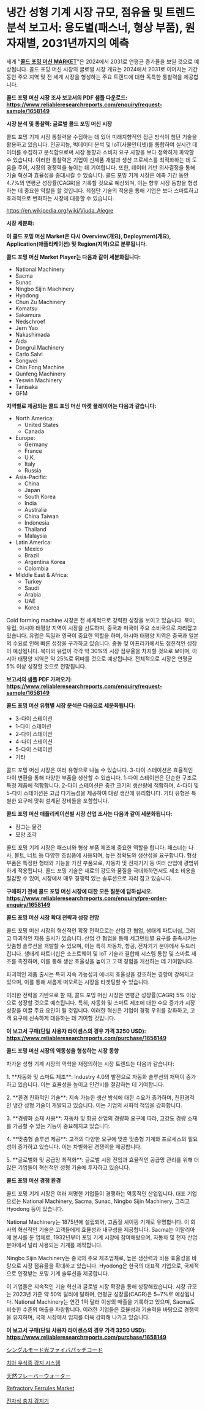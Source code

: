 <p><h1>냉간 성형 기계 시장 규모, 점유율 및 트렌드 분석 보고서: 용도별(패스너, 형상 부품), 원자재별, 2031년까지의 예측</h1></p><p>세계 "<strong><a href="https://www.reliableresearchreports.com/cold-forming-machine-market-r1658149">콜드 포밍 머신 MARKET</a></strong>"은 2024에서 2031로 연평균 증가율을 보일 것으로 예상됩니다. 콜드 포밍 머신 시장의 글로벌 시장 개요는 2024에서 2031로 이어지는 기간 동안 주요 지역 및 전 세계 시장을 형성하는 주요 트렌드에 대한 독특한 통찰력을 제공합니다.</p>
<p><strong>콜드 포밍 머신 시장 조사 보고서의 PDF 샘플 다운로드: <a href="https://www.reliableresearchreports.com/enquiry/request-sample/1658149">https://www.reliableresearchreports.com/enquiry/request-sample/1658149</a></strong></p>
<p><strong>시장 분석 및 통찰력: 글로벌 콜드 포밍 머신 시장</strong></p>
<p><p>콜드 포밍 기계 시장 통찰력을 수집하는 데 있어 미래지향적인 접근 방식이 첨단 기술을 활용하고 있습니다. 인공지능, 빅데이터 분석 및 IoT(사물인터넷)를 통합하여 실시간 데이터를 수집하고 분석함으로써 시장 동향과 소비자 요구 사항을 보다 정확하게 파악할 수 있습니다. 이러한 통찰력은 기업이 신제품 개발과 생산 프로세스를 최적화하는 데 도움을 주어, 시장의 경쟁력을 높이는 데 기여합니다. 또한, 데이터 기반 의사결정을 통해 기술 혁신과 효율성을 증대시킬 수 있습니다. 콜드 포밍 기계 시장은 예측 기간 동안 4.7%의 연평균 성장률(CAGR)을 기록할 것으로 예상되며, 이는 향후 시장 동향을 형성하는 데 중요한 역할을 할 것입니다. 최첨단 기술의 적용을 통해 기업은 보다 스마트하고 효과적으로 변화하는 시장에 대응할 수 있습니다.</p></p>
<p><a href="%7CAUTHORITHY_DOMAIN_URL%7C">https://en.wikipedia.org/wiki/Viuda_Alegre</a></p>
<p><strong>시장 세분화:</strong></p>
<p><strong>이 콜드 포밍 머신 Market은 다시 Overview(개요), Deployment(개요), Application(애플리케이션) 및 Region(지역)으로 분류됩니다.</strong></p>
<p><strong>콜드 포밍 머신 Market Player는 다음과 같이 세분화됩니다:</strong></p>
<p><ul><li>National Machinery</li><li>Sacma</li><li>Sunac</li><li>Ningbo Sijin Machinery</li><li>Hyodong</li><li>Chun Zu Machinery</li><li>Komatsu</li><li>Sakamura</li><li>Nedschroef</li><li>Jern Yao</li><li>Nakashimada</li><li>Aida</li><li>Dongrui Machinery</li><li>Carlo Salvi</li><li>Songwei</li><li>Chin Fong Machine</li><li>Qunfeng Machinery</li><li>Yeswin Machinery</li><li>Tanisaka</li><li>GFM</li></ul></p>
<p><strong>지역별로 제공되는 콜드 포밍 머신 마켓 플레이어는 다음과 같습니다:</strong></p>
<p><ul>
    <li>
        North America:
        <ul>
            <li>United States</li>
            <li>Canada</li>
        </ul>
    </li>
    <li>
        Europe:
        <ul>
            <li>Germany</li>
            <li>France</li>
            <li>U.K.</li>
            <li>Italy</li>
            <li>Russia</li>
        </ul>
    </li>
    <li>
        Asia-Pacific:
        <ul>
            <li>China</li>
            <li>Japan</li>
            <li>South Korea</li>
            <li>India</li>
            <li>Australia</li>
            <li>China Taiwan</li>
            <li>Indonesia</li>
            <li>Thailand</li>
            <li>Malaysia</li>
        </ul>
    </li>
    <li>
        Latin America:
        <ul>
            <li>Mexico</li>
            <li>Brazil</li>
            <li>Argentina Korea</li>
            <li>Colombia</li>
        </ul>
    </li>
    <li>
        Middle East & Africa:
        <ul>
            <li>Turkey</li>
            <li>Saudi</li>
            <li>Arabia</li>
            <li>UAE</li>
            <li>Korea</li>
        </ul>
    </li>
    </ul></p>
<p><p>Cold forming machine 시장은 전 세계적으로 강력한 성장을 보이고 있습니다. 북미, 유럽, 아시아 태평양 지역이 시장을 선도하며, 중국과 미국이 주요 소비국으로 자리잡고 있습니다. 유럽은 독일과 영국이 중요한 역할을 하며, 아시아 태평양 지역은 중국과 일본의 수요로 인해 빠른 성장을 구가하고 있습니다. 중동 및 아프리카에서도 점진적인 성장이 예상됩니다. 북미와 유럽이 각각 약 30%의 시장 점유율을 차지할 것으로 보이며, 아시아 태평양 지역은 약 25%로 뒤따를 것으로 예상됩니다. 전체적으로 시장은 연평균 5% 이상 성장할 것으로 전망됩니다.</p></p>
<p><strong>보고서의 샘플 PDF 가져오기: <a href="https://www.reliableresearchreports.com/enquiry/request-sample/1658149">https://www.reliableresearchreports.com/enquiry/request-sample/1658149</a></strong></p>
<p><strong>콜드 포밍 머신 유형별 시장 분석은 다음으로 세분화됩니다:</strong></p>
<p><ul><li>3-다이 스테이션</li><li>1-다이 스테이션</li><li>2-다이 스테이션</li><li>4-다이 스테이션</li><li>5-다이 스테이션</li><li>기타</li></ul></p>
<p><p>콜드 포밍 머신 시장은 여러 유형으로 나눌 수 있습니다. 3-다이 스테이션은 효율적인 다이 변환을 통해 다양한 부품을 생산할 수 있습니다. 1-다이 스테이션은 단순한 구조로 특정 제품에 적합합니다. 2-다이 스테이션은 중간 크기의 생산량에 적합하며, 4-다이 및 5-다이 스테이션은 고급 다기능성을 제공하여 대량 생산에 유리합니다. 기타 유형은 특별한 요구에 맞춰 설계된 장비들을 포함합니다.</p></p>
<p><strong>콜드 포밍 머신 애플리케이션별 시장 산업 조사는 다음과 같이 세분화됩니다:</strong></p>
<p><ul><li>잠그는 물건</li><li>모양 조각</li></ul></p>
<p><p>콜드 포밍 기계 시장은 패스너와 형상 부품 제조에 중요한 역할을 합니다. 패스너는 나사, 볼트, 너트 등 다양한 조립품에 사용되며, 높은 정확도와 생산성을 요구합니다. 형상 부품은 특정한 형태와 기능을 가진 부품으로, 자동차 및 전자기기 등 여러 산업에 광범위하게 적용됩니다. 콜드 포밍 기술은 재료의 강도와 품질을 극대화하면서도 제조 비용을 절감할 수 있어, 시장에서 매우 경쟁력 있는 솔루션으로 자리 잡고 있습니다.</p></p>
<p><strong>구매하기 전에 콜드 포밍 머신 시장에 대한 모든 질문에 답하십시오. <a href="https://www.reliableresearchreports.com/enquiry/pre-order-enquiry/1658149">https://www.reliableresearchreports.com/enquiry/pre-order-enquiry/1658149</a></strong></p>
<p><strong>콜드 포밍 머신 시장 확대 전략과 성장 전망</strong></p>
<p><p>콜드 포밍 머신 시장의 혁신적인 확장 전략으로는 산업 간 협업, 생태계 파트너십, 그리고 파괴적인 제품 출시가 있습니다. 산업 간 협업을 통해 세그먼트별 요구를 충족시키는 맞춤형 솔루션을 개발할 수 있으며, 이는 특히 자동차, 항공, 전자기기 분야에서 두드러집니다. 생태계 파트너십은 소프트웨어 및 IoT 기술과 결합해 시스템 통합 및 스마트 제조를 촉진하며, 이를 통해 생산 효율성을 높이고 고객 경험을 개선하는 데 기여합니다.</p><p>파괴적인 제품 출시는 특히 지속 가능성과 에너지 효율성을 강조하는 경향이 강해지고 있으며, 이를 통해 새롭게 떠오르는 시장을 타겟팅할 수 있습니다. </p><p>이러한 전략을 기반으로 할 때, 콜드 포밍 머신 시장은 연평균 성장률(CAGR) 5% 이상으로 성장할 것으로 예측됩니다. 특히, 자동화 및 스마트 제조에 대한 수요 증가가 시장 성장을 이끌 주요 요인이 될 것입니다. 이러한 혁신은 기업이 경쟁 우위를 강화하고, 고객 요구에 신속하게 대응하는 데 기여할 것입니다.</p></p>
<p><strong>이 보고서 구매(단일 사용자 라이센스의 경우 가격 3250 USD): <a href="https://www.reliableresearchreports.com/purchase/1658149">https://www.reliableresearchreports.com/purchase/1658149</a></strong></p>
<p><strong>콜드 포밍 머신 시장의 역동성을 형성하는 시장 동향</strong></p>
<p><p>차가운 성형 기계 시장의 역학을 재정의하는 시장 트렌드는 다음과 같습니다:</p><p>1. **자동화 및 스마트 제조**: Industry 4.0의 발전으로 자동화 솔루션의 채택이 증가하고 있습니다. 이는 효율성을 높이고 인건비를 절감하는 데 기여합니다.</p><p>2. **환경 친화적인 기술**: 지속 가능한 생산 방식에 대한 수요가 증가하며, 친환경적인 냉간 성형 기술이 개발되고 있습니다. 이는 기업의 사회적 책임을 강화합니다.</p><p>3. **경량화 소재 사용**: 자동차 및 항공 산업의 경량화 요구에 따라, 고강도 경량 소재를 가공할 수 있는 기능이 중요해지고 있습니다.</p><p>4. **맞춤형 솔루션 제공**: 고객의 다양한 요구에 맞춘 맞춤형 기계와 프로세스의 필요성이 증가하고 있습니다. 이는 차별화된 경쟁력을 제공합니다.</p><p>5. **글로벌화 및 공급망 최적화**: 글로벌 시장 진입과 효율적인 공급망 관리를 위해 더 많은 기업들이 혁신적인 성형 기술에 투자하고 있습니다.</p></p>
<p><strong>콜드 포밍 머신 경쟁 환경</strong></p>
<p><p>콜드 포밍 기계 시장은 여러 저명한 기업들이 경쟁하는 역동적인 산업입니다. 대표 기업으로는 National Machinery, Sacma, Sunac, Ningbo Sijin Machinery, 그리고 Hyodong 등이 있습니다.</p><p>National Machinery는 1875년에 설립되어, 고품질 셰이핑 기계로 유명합니다. 이 회사의 혁신적인 기술은 고객들에게 효율성과 내구성을 제공합니다. Sacma는 이탈리아에 본사를 둔 업체로, 1932년부터 포밍 기계 시장에 참여해왔으며, 자동차 및 전자 산업 분야에서 널리 사용되는 기계를 제작합니다.</p><p>Ningbo Sijin Machinery는 중국의 주요 제조업체로, 높은 생산력과 비용 효율성을 바탕으로 시장 점유율을 확대하고 있습니다. Hyodong은 한국의 대표적 기업으로, 국제적으로 인정받는 포밍 기계 솔루션을 제공합니다.</p><p>이 기업들은 지속적인 기술 혁신과 글로벌 시장 확장을 통해 성장해왔습니다. 시장 규모는 2023년 기준 약 50억 달러에 달하며, 연평균 성장률(CAGR)은 5~7%로 예상됩니다. National Machinery는 연간 1억 달러 이상의 매출을 기록하고 있으며, Sacma도 비슷한 수준의 매출을 자랑합니다. 이러한 기업들은 효율성과 기술력을 바탕으로 경쟁력을 유지하며, 국제 시장에서 입지를 더욱 강화해 나가고 있습니다.</p></p>
<p><strong>이 보고서 구매(단일 사용자 라이센스의 경우 가격 3250 USD): <a href="https://www.reliableresearchreports.com/purchase/1658149">https://www.reliableresearchreports.com/purchase/1658149</a></strong></p>
<p><p><a href="https://medium.com/@zionmetz1960/single-mode-optical-fiber-patch-cord-market-%E3%81%AF-%E3%82%B3%E3%82%B9%E3%83%88%E7%AE%A1%E7%90%86%E3%81%A8%E5%8A%B9%E7%8E%87%E5%90%91%E4%B8%8A%E3%82%92%E5%84%AA%E5%85%88%E3%81%97%E3%81%BE%E3%81%99-%E3%81%95%E3%82%89%E3%81%AB-%E5%A0%B1%E5%91%8A%E6%9B%B8%E3%81%AF%E5%B8%82%E5%A0%B4%E3%81%AE%E9%9C%80%E8%A6%81%E9%9D%A2%E3%81%A8%E4%BE%9B%E7%B5%A6%E9%9D%A2%E3%81%AE%E4%B8%A1%E6%96%B9%E3%82%92%E3%82%AB%E3%83%90%E3%83%BC%E3%81%97%E3%81%A6%E3%81%84%E3%81%BE%E3%81%99-fffdfa4bbfda">シングルモード光ファイバパッチコード</a></p><p><a href="https://medium.com/@leannebruen2023/%EC%84%B8%EA%B3%84-dental-caries-detection-systems-market-%EC%9D%80-2024%EC%97%90%EC%84%9C-2031%EB%A1%9C-%EC%97%B0%ED%8F%89%EA%B7%A0-%EC%A6%9D%EA%B0%80%EC%9C%A8%EC%9D%84-%EB%B3%B4%EC%9D%BC-%EA%B2%83%EC%9C%BC%EB%A1%9C-%EC%98%88%EC%83%81%EB%90%A9%EB%8B%88%EB%8B%A4-01122293c910">치아 우식증 감지 시스템</a></p><p><a href="https://medium.com/@val0mzimin/naturally-flavored-water-market-%E3%81%AE%E3%82%B0%E3%83%AD%E3%83%BC%E3%83%90%E3%83%AB%E5%B8%82%E5%A0%B4%E6%A6%82%E8%A6%81%E3%81%AF-%E4%B8%96%E7%95%8C%E3%81%8A%E3%82%88%E3%81%B3%E4%B8%BB%E8%A6%81%E5%B8%82%E5%A0%B4%E3%81%AB%E3%81%8A%E3%81%91%E3%82%8B%E6%A5%AD%E7%95%8C%E3%81%AB%E5%BD%B1%E9%9F%BF%E3%82%92%E4%B8%8E%E3%81%88%E3%82%8B%E4%B8%BB%E8%A6%81%E3%81%AA%E3%83%88%E3%83%AC%E3%83%B3%E3%83%89%E3%81%AB%E3%81%A4%E3%81%84%E3%81%A6-%E7%8B%AC%E8%87%AA%E3%81%AE%E8%A6%96%E7%82%B9%E3%82%92%E6%8F%90%E4%BE%9B%E3%81%97%E3%81%BE%E3%81%99-eb3a7e9e727d">天然フレーバーウォーター</a></p><p><a href="https://github.com/RoseBoyd475/Market-Research-Report-List-1/blob/main/refractory-ferrules-market.md">Refractory Ferrules Market</a></p><p><a href="https://medium.com/@leannebruen2023/electronic-caries-detectors-market-%EC%9D%98-%EA%B8%80%EB%A1%9C%EB%B2%8C-%EC%8B%9C%EC%9E%A5-%EA%B0%9C%EC%9A%94%EB%8A%94-%EC%A0%84-%EC%84%B8%EA%B3%84-%EB%B0%8F-%EC%A3%BC%EC%9A%94-%EC%8B%9C%EC%9E%A5%EC%9D%98-%EC%82%B0%EC%97%85%EC%97%90-%EC%98%81%ED%96%A5%EC%9D%84-%EB%AF%B8%EC%B9%98%EB%8A%94-%EC%A3%BC%EC%9A%94-%ED%8A%B8%EB%A0%8C%EB%93%9C%EC%97%90-%EB%8C%80%ED%95%9C-%EB%8F%85%ED%8A%B9%ED%95%9C-%EA%B4%80%EC%A0%90%EC%9D%84-27e0532348df">전자식 충치 감지기</a></p></p>